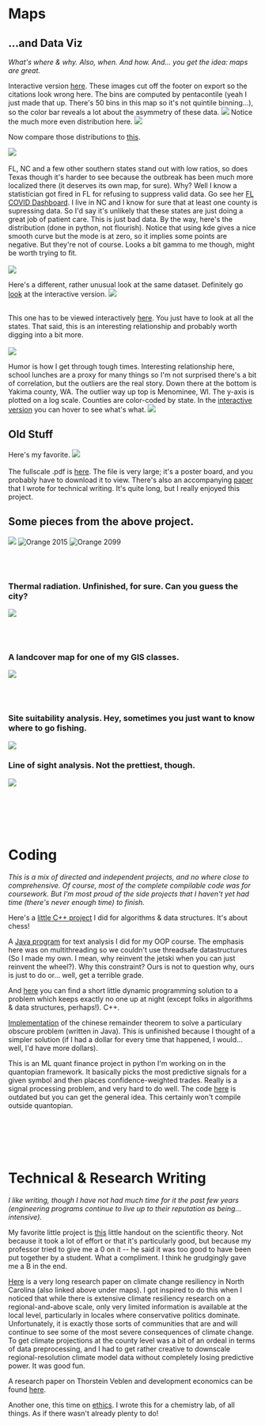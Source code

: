 # Maps
## ...and Data Viz
*What's where & why. Also, when. And how. And... you get the idea: maps are great.*


Interactive version [here](https://public.flourish.studio/visualisation/3278148/). These images cut off the footer on export so the citations look wrong here. The bins are computed by pentacontile (yeah I just made that up. There's 50 bins in this map so it's not quintile binning...), so the color bar reveals a lot about the asymmetry of these data.
![](https://github.com/mcknn/Portfolio/blob/master/images/COVID19_Deaths_US.png)
Notice the much more even distribution here.
![](https://github.com/mcknn/Portfolio/blob/master/images/COVID19_Cases_US.png)

Now compare those distributions to [this](https://public.flourish.studio/visualisation/3281010).

![](https://github.com/mcknn/Portfolio/blob/master/images/COVID19_Deaths_per_Case.png)
<br><br/>
FL, NC and a few other southern states stand out with low ratios, so does Texas though it's harder to see because the outbreak has been much more localized there (it deserves its own map, for sure). Why? Well I know a statistician got fired in FL for refusing to suppress valid data. Go see her [FL COVID Dashboard](https://experience.arcgis.com/experience/7572b118dc3c48d885d1c643c195314e/). I live in NC and I know for sure that at least one county is supressing data. So I'd say it's unlikely that these states are just doing a great job of patient care. This is just bad data. By the way, here's the distribution (done in python, not flourish). Notice that using kde gives a nice smooth curve but the mode is at zero, so it implies some points are negative. But they're not of course. Looks a bit gamma to me though, might be worth trying to fit. <br><br/>
![](https://github.com/mcknn/Portfolio/blob/master/images/deaths_per_case_kde.png)

Here's a different, rather unusual look at the same dataset. Definitely go [look](https://public.flourish.studio/visualisation/3281744/) at the interactive version.
![](https://github.com/mcknn/Portfolio/blob/master/images/COVID19_by_st_cty_Treemap.png)<br><br/>

This one has to be viewed interactively [here](https://public.flourish.studio/visualisation/3288891). You just have to look at all the states. That said, this is an interesting relationship and probably worth digging into a bit more.<br><br/>
![](https://github.com/mcknn/Portfolio/blob/master/images/COVID19%20deaths%20per%20case%20vs%20YPPL.png)


Humor is how I get through tough times. Interesting relationship here, school lunches are a proxy for many things so I'm not surprised there's a bit of correlation, but the outliers are the real story. Down there at the bottom is Yakima county, WA. The outlier way up top is Menominee, WI. The y-axis is plotted on a log scale. Counties are color-coded by state. In the [interactive version](https://public.flourish.studio/visualisation/3281437) you can hover to see what's what.
![](https://github.com/mcknn/Portfolio/blob/master/images/Free_Lunch.png)

## Old Stuff

Here's my favorite. 
![](https://github.com/mcknn/Portfolio/blob/master/images/ncccmap.png)
<br><br/>
The fullscale .pdf is [here](https://github.com/mcknn/Portfolio/blob/master/pdf/GISIIProjectMcKann.pdf). The file is very large; it's a poster board, and you probably have to download it to view. There's also an accompanying [paper](https://github.com/mcknn/Portfolio/blob/master/pdf/TechrepFinalDraft.pdf) that I wrote for technical writing. It's quite long, but I really enjoyed this project.

## Some pieces from the above project.
![](https://github.com/mcknn/Portfolio/blob/master/images/changeIndexAlg.png)
![Orange 2015](https://github.com/mcknn/Portfolio/blob/master/images/orange15.jpg)
![Orange 2099](https://github.com/mcknn/Portfolio/blob/master/images/orange99.jpg)

<br></br>
### Thermal radiation. Unfinished, for sure. Can you guess the city?

![](https://github.com/mcknn/Portfolio/blob/master/images/heat.JPG)

<br></br>
### A landcover map for one of my GIS classes.
![](https://github.com/mcknn/Portfolio/blob/master/images/Lab2.jpg)


<br></br>
### Site suitability analysis. Hey, sometimes you just want to know where to go fishing.
![](https://github.com/mcknn/Portfolio/blob/master/images/Sturgfinal.jpg)


### Line of sight analysis. Not the prettiest, though.
![](https://github.com/mcknn/Portfolio/blob/master/images/Lab_3.jpg)




<br></br>
<br></br>
# Coding
*This is a mix of directed and independent projects, and no where close to comprehensive. Of course, most of the complete compilable code was for coursework. But I'm most proud of the side projects that I haven't yet had time (there's never enough time) to finish.*

Here's a [little C++ project](https://repl.it/@mcknn/KnightMove#main.cpp) I did for algorithms & data structures. It's about chess!

A [Java program](https://repl.it/@mcknn/ShrillSubtleFrontpage#Main.java) for text analysis I did for my OOP course. The emphasis here was on multithreading so we couldn't use threadsafe datastructures (So I made my own. I mean, why reinvent the jetski when you can just reinvent the wheel?). Why this constraint? Ours is not to question why, ours is just to do or... well, get a terrible grade.

And [here](https://repl.it/@mcknn/CMPSC-465-Project-6#main.cpp) you can find a short little dynamic programming solution to a problem which keeps exactly no one up at night (except folks in algorithms & data structures, perhaps!). C++.

[Implementation](https://repl.it/@mcknn/CRT-implementation#CRT.java) of the chinese remainder theorem to solve a particulary obscure problem (written in Java). This is unfinished because I thought of a simpler solution (if I had a dollar for every time that happened, I would... well, I'd have more dollars).

This is an ML quant finance project in python I'm working on in the quantopian framework. It basically picks the most predictive signals for a given symbol and then places confidence-weighted trades. Really is a signal processing problem, and very hard to do well. The code [here](https://repl.it/@mcknn/UsableUnselfishCookie#main.py) is outdated but you can get the general idea. This certainly won't compile outside quantopian.



<br></br>
<br></br>
# Technical & Research Writing
*I like writing, though I have not had much time for it the past few years (engineering programs continue to live up to their reputation as being... intensive).*

My favorite little project is [this](https://github.com/mcknn/Portfolio/blob/master/pdf/Scientific%20theory.pdf) little handout on the scientific theory. Not because it took a lot of effort or that it's particularly good, but because my professor tried to give me a 0 on it -- he said it was too good to have been put together by a student. What a compliment. I think he grudgingly gave me a B in the end.

[Here](https://github.com/mcknn/Portfolio/blob/master/pdf/TechrepFinalDraft.pdf) is a very long research paper on climate change resiliency in North Carolina (also linked above under maps). I got inspired to do this when I noticed that while there is extensive climate resiliency research on a regional-and-above scale, only very limited information is available at the local level, particularly in locales where conservative politics dominate. Unfortunately, it is exactly those sorts of communities that are and will continue to see some of the most severe consequences of climate change. To get climate projections at the county level was a bit of an ordeal in terms of data preprocessing, and I had to get rather creative to downscale regional-resolution climate model data without completely losing predictive power. It was good fun.

A research paper on Thorstein Veblen and development economics can be found [here](https://github.com/mcknn/Portfolio/blob/master/pdf/McKann_final.pdf).

Another one, this time on [ethics](https://github.com/mcknn/Portfolio/blob/master/pdf/EthicsPaperMcKann.pdf). I wrote this for a chemistry lab, of all things. As if there wasn't already plenty to do!

